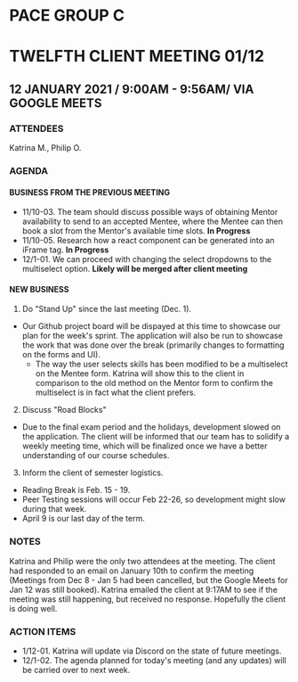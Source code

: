 # PACE GROUP C

# TWELFTH CLIENT MEETING 01/12

## 12 JANUARY 2021 / 9:00AM - 9:56AM/ VIA GOOGLE MEETS

### ATTENDEES

Katrina M., Philip O.

### AGENDA

#### BUSINESS FROM THE PREVIOUS MEETING

- 11/10-03. The team should discuss possible ways of obtaining Mentor availability to send to an accepted Mentee, where the Mentee can then book a slot from the Mentor's available time slots. **In Progress**
- 11/10-05. Research how a react component can be generated into an iFrame tag. **In Progress**
- 12/1-01. We can proceed with changing the select dropdowns to the multiselect option. **Likely will be merged after client meeting**

#### NEW BUSINESS

1. Do "Stand Up" since the last meeting (Dec. 1).

- Our Github project board will be dispayed at this time to showcase our plan for the week's sprint. The application will also be run to showcase the work that was done over the break (primarily changes to formatting on the forms and UI).
  - The way the user selects skills has been modified to be a multiselect on the Mentee form. Katrina will show this to the client in comparison to the old method on the Mentor form to confirm the multiselect is in fact what the client prefers.

2. Discuss "Road Blocks"

- Due to the final exam period and the holidays, development slowed on the application. The client will be informed that our team has to solidify a weekly meeting time, which will be finalized once we have a better understanding of our course schedules.

3. Inform the client of semester logistics.

- Reading Break is Feb. 15 - 19.
- Peer Testing sessions will occur Feb 22-26, so development might slow during that week.
- April 9 is our last day of the term.

### NOTES

Katrina and Philip were the only two attendees at the meeting. The client had responded to an email on January 10th to confirm the meeting (Meetings from Dec 8 - Jan 5 had been cancelled, but the Google Meets for Jan 12 was still booked). Katrina emailed the client at 9:17AM to see if the meeting was still happening, but received no response. Hopefully the client is doing well.

### ACTION ITEMS

- 1/12-01. Katrina will update via Discord on the state of future meetings.
- 12/1-02. The agenda planned for today's meeting (and any updates) will be carried over to next week.
